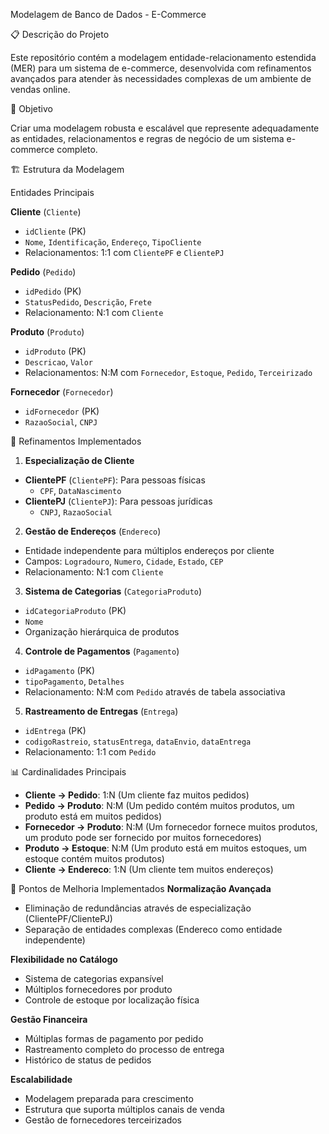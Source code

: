 Modelagem de Banco de Dados - E-Commerce

📋 Descrição do Projeto

Este repositório contém a modelagem entidade-relacionamento estendida (MER) para um sistema de e-commerce, desenvolvida com refinamentos avançados para atender às necessidades complexas de um ambiente de vendas online.

🎯 Objetivo

Criar uma modelagem robusta e escalável que represente adequadamente as entidades, relacionamentos e regras de negócio de um sistema e-commerce completo.

🏗️ Estrutura da Modelagem

Entidades Principais

**Cliente** (`Cliente`)
- `idCliente` (PK)
- `Nome`, `Identificação`, `Endereço`, `TipoCliente`
- Relacionamentos: 1:1 com `ClientePF` e `ClientePJ`

**Pedido** (`Pedido`)
- `idPedido` (PK)
- `StatusPedido`, `Descrição`, `Frete`
- Relacionamento: N:1 com `Cliente`

**Produto** (`Produto`)
- `idProduto` (PK)
- `Descricao`, `Valor`
- Relacionamentos: N:M com `Fornecedor`, `Estoque`, `Pedido`, `Terceirizado`

**Fornecedor** (`Fornecedor`)
- `idFornecedor` (PK)
- `RazaoSocial`, `CNPJ`

🔧 Refinamentos Implementados

1. **Especialização de Cliente**
- **ClientePF** (`ClientePF`): Para pessoas físicas
  - `CPF`, `DataNascimento`
- **ClientePJ** (`ClientePJ`): Para pessoas jurídicas  
  - `CNPJ`, `RazaoSocial`

2. **Gestão de Endereços** (`Endereco`)
- Entidade independente para múltiplos endereços por cliente
- Campos: `Logradouro`, `Numero`, `Cidade`, `Estado`, `CEP`
- Relacionamento: N:1 com `Cliente`

3. **Sistema de Categorias** (`CategoriaProduto`)
- `idCategoriaProduto` (PK)
- `Nome`
- Organização hierárquica de produtos

4. **Controle de Pagamentos** (`Pagamento`)
- `idPagamento` (PK)
- `tipoPagamento`, `Detalhes`
- Relacionamento: N:M com `Pedido` através de tabela associativa

5. **Rastreamento de Entregas** (`Entrega`)
- `idEntrega` (PK)
- `codigoRastreio`, `statusEntrega`, `dataEnvio`, `dataEntrega`
- Relacionamento: 1:1 com `Pedido`

📊 Cardinalidades Principais

- **Cliente → Pedido**: 1:N (Um cliente faz muitos pedidos)
- **Pedido → Produto**: N:M (Um pedido contém muitos produtos, um produto está em muitos pedidos)
- **Fornecedor → Produto**: N:M (Um fornecedor fornece muitos produtos, um produto pode ser fornecido por muitos fornecedores)
- **Produto → Estoque**: N:M (Um produto está em muitos estoques, um estoque contém muitos produtos)
- **Cliente → Endereco**: 1:N (Um cliente tem muitos endereços)

🚀 Pontos de Melhoria Implementados
**Normalização Avançada**
- Eliminação de redundâncias através de especialização (ClientePF/ClientePJ)
- Separação de entidades complexas (Endereco como entidade independente)

**Flexibilidade no Catálogo**
- Sistema de categorias expansível
- Múltiplos fornecedores por produto
- Controle de estoque por localização física

**Gestão Financeira**
- Múltiplas formas de pagamento por pedido
- Rastreamento completo do processo de entrega
- Histórico de status de pedidos

**Escalabilidade**
- Modelagem preparada para crescimento
- Estrutura que suporta múltiplos canais de venda
- Gestão de fornecedores terceirizados
